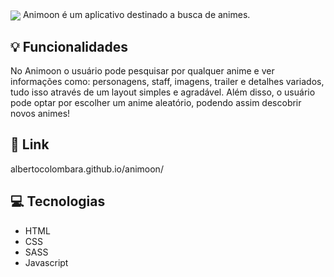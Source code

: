 <img align="center" src="https://albertocolombara.github.io/animoon/imgs/logo.svg"> 
Animoon é um aplicativo destinado a busca de animes.

## 💡 Funcionalidades

No Animoon o usuário pode pesquisar por qualquer anime e ver informações como: personagens, staff, imagens, trailer e detalhes variados, tudo isso através de um layout simples e agradável. Além disso, o usuário pode optar por escolher um anime aleatório, podendo assim descobrir novos animes!

## 🔗 Link

albertocolombara.github.io/animoon/

## 💻 Tecnologias

- HTML
- CSS
- SASS
- Javascript
